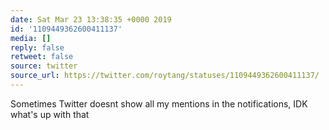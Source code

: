 ```yaml
---
date: Sat Mar 23 13:38:35 +0000 2019
id: '1109449362600411137'
media: []
reply: false
retweet: false
source: twitter
source_url: https://twitter.com/roytang/statuses/1109449362600411137/
---
```


Sometimes Twitter doesnt show all my mentions in the notifications, IDK what's up with that
